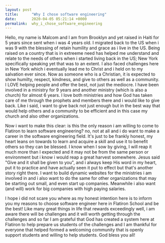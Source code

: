 ```yaml
---
layout: post
title:      "Why I chose software engineering"
date:       2020-04-05 05:21:14 +0000
permalink:  why_i_chose_software_engineering
---
```



Hello, my name is Malcom and I am from Brooklyn and yet raised in Haiti for 5 years since sent when i was 4 years old. I migrated back to the US when i was 9 with the blessing of retain humility and grace as i live in the US. Being raised on a country that is in extreeme need has helped me understand and relate to the needs of others when i started living back in the US; New York specifically speaking yet that was to an extent. I also faced challenges here in New York which i eventually lead me to Christ and i held on to my salvation ever since. Now as someone who is a Christian, it is expected to show humilty, respect, kindness, and give to others as well as a community. I LOVE  helping people and offer the best, not just the mediocre. I have been involved in a ministry for 9 years and another ministry (which is also a church) for almost 6 years. I love both ministries and how God has taken care of me through the prophets and members there and i would like to give back. Like i said, i want to give back not just enough but in the best way that would help others and a community to be efficient and in this case my church and also other organizations. 

Now i want to make this clear: is this the only reason i am willing to come to Flatiron to learn software engineering? no, not at all and i do want to make a career in the software engineering field. It's just to be frankly honest, my heart leans on towards to learn and acquire a skill and use it to benefit others so they can be blessed. I know when I sow by giving, I will reap it much more than I expected and it may not be from the same person or environment but i know i would reap a great harvest somewhere. Jesus said "Give and it shall be given to you", and i always keep His word in my heart, put it to practice and have actually seen it put to effect but that's another story right there. I want to build dynamic websites for the ministries i am involved in and i also want to do the same for other organizations that may be starting out small, and even start up companies. Meanwhile i also want (and will) work for big companies with high paying salaries.

I hope i did not scare you where as my honest intention here is to inform you my reasons to choose software engineer here in Flatiron School and be the best! Like many great things in life that rewards exceedingly well, i am aware there will be challenges and it will worth getting through the challenges and so far I am grateful that God has created a system here at Flatiron to help prepare us students of the challenges and I am thankful for everyone that helped formed a welcoming community that is openly support students and willing to help students. God bless you all!
